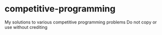 # competitive-programming
My solutions to various competitive programming problems
Do not copy or use without crediting

